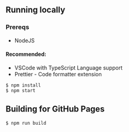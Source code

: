 ## Running locally

### Prereqs

- NodeJS

#### Recommended:

- VSCode with TypeScript Language support
- Prettier - Code formatter extension

```
$ npm install
$ npm start
```

## Building for GitHub Pages

```
$ npm run build
```
